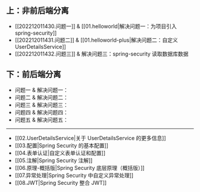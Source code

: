 ## 上：非前后端分离

- [[202212011430.问题一]] & [[01.helloworld|解决问题一：为项目引入 spring-security]]
- [[202212011431.问题二]] & [[01.helloworld-plus|解决问题二：自定义 UserDetailsService]]
- [[202212011432.问题三]] & 解决问题三：spring-security 读取数据库数据

## 下：前后端分离

- 问题一 & 解决问题一：
- 问题二 & 解决问题二：
- 问题三 & 解决问题三：
- 问题四 & 解决问题四：
- 问题五 & 解决问题五：

---


- [[02.UserDetailsService|关于 UserDetailsService 的更多信息]]
- [[03.配置|Spring Security 的基本配置]]
- [[04.表单认证|自定义表单认证和配置]]
- [[05.注解|Spring Security 注解]]
- [[06.原理-概括版|Spring Security 底层原理（概括版）]]
- [[07.异常处理|Spring Security 中自定义异常处理]]
- [[08.JWT|Spring Security 整合 JWT]]


